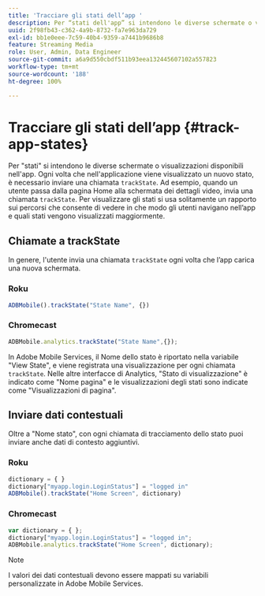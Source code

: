 ```yaml
---
title: 'Tracciare gli stati dell’app '
description: Per “stati dell'app” si intendono le diverse schermate o visualizzazioni disponibili nell'app. Scopri come tenere traccia degli stati dell’app nell’applicazione utilizzando la chiamata trackState.
uuid: 2f98fb43-c362-4a9b-8732-fa7e963da729
exl-id: bb1e0eee-7c59-40b4-9359-a7441b9686b8
feature: Streaming Media
role: User, Admin, Data Engineer
source-git-commit: a6a9d550cbdf511b93eea132445607102a557823
workflow-type: tm+mt
source-wordcount: '188'
ht-degree: 100%

---
```


# Tracciare gli stati dell’app {#track-app-states}

Per &quot;stati&quot; si intendono le diverse schermate o visualizzazioni disponibili nell&#39;app. Ogni volta che nell&#39;applicazione viene visualizzato un nuovo stato, è necessario inviare una chiamata `trackState`. Ad esempio, quando un utente passa dalla pagina Home alla schermata dei dettagli video, invia una chiamata `trackState`. Per visualizzare gli stati si usa solitamente un rapporto sui percorsi che consente di vedere in che modo gli utenti navigano nell’app e quali stati vengono visualizzati maggiormente.

## Chiamate a trackState

In genere, l&#39;utente invia una chiamata `trackState` ogni volta che l’app carica una nuova schermata.

### Roku

```js
ADBMobile().trackState("State Name", {})
```

### Chromecast

```js
ADBMobile.analytics.trackState("State Name",{});
```

In Adobe Mobile Services, il Nome dello stato è riportato nella variabile &quot;View State&quot;, e viene registrata una visualizzazione per ogni chiamata `trackState`. Nelle altre interfacce di Analytics, &quot;Stato di visualizzazione&quot; è indicato come &quot;Nome pagina&quot; e le visualizzazioni degli stati sono indicate come &quot;Visualizzazioni di pagina&quot;.

## Inviare dati contestuali

Oltre a &quot;Nome stato&quot;, con ogni chiamata di tracciamento dello stato puoi inviare anche dati di contesto aggiuntivi.

### Roku

```js
dictionary = { } 
dictionary["myapp.login.LoginStatus"] = "logged in"  
ADBMobile().trackState("Home Screen", dictionary)
```

### Chromecast

```js
var dictionary = { }; 
dictionary["myapp.login.LoginStatus"] = "logged in"; 
ADBMobile.analytics.trackState("Home Screen", dictionary); 
```

>[!NOTE]
>
>I valori dei dati contestuali devono essere mappati su variabili personalizzate in Adobe Mobile Services.
